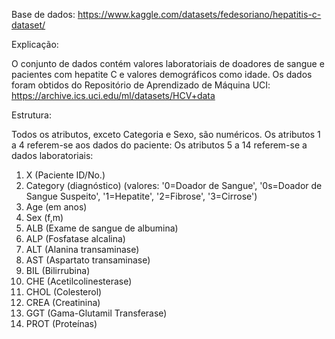 Base de dados: https://www.kaggle.com/datasets/fedesoriano/hepatitis-c-dataset/

Explicação:

O conjunto de dados contém valores laboratoriais de doadores de sangue e pacientes com hepatite C e valores demográficos como idade.
Os dados foram obtidos do Repositório de Aprendizado de Máquina UCI:  https://archive.ics.uci.edu/ml/datasets/HCV+data

Estrutura:

Todos os atributos, exceto Categoria e Sexo, são numéricos.
Os atributos 1 a 4 referem-se aos dados do paciente:
Os atributos 5 a 14 referem-se a dados laboratoriais:

1) X (Paciente ID/No.)
2) Category (diagnóstico) (valores: '0=Doador de Sangue', '0s=Doador de Sangue Suspeito', '1=Hepatite', '2=Fibrose', '3=Cirrose')
3) Age (em anos)
4) Sex (f,m)
5) ALB (Exame de sangue de albumina)
6) ALP (Fosfatase alcalina)
7) ALT (Alanina transaminase)
8) AST (Aspartato transaminase)
9) BIL (Bilirrubina) 
10) CHE (Acetilcolinesterase)
11) CHOL (Colesterol)
12) CREA (Creatinina)
13) GGT (Gama-Glutamil Transferase)
14) PROT (Proteínas)
